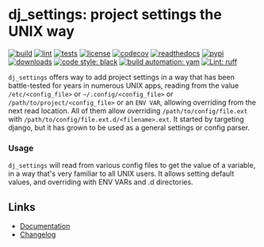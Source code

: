 # dj_settings: project settings the UNIX way

[![build][build_badge]][build_url]
[![lint][lint_badge]][lint_url]
[![tests][tests_badge]][tests_url]
[![license][licence_badge]][licence_url]
[![codecov][codecov_badge]][codecov_url]
[![readthedocs][readthedocs_badge]][readthedocs_url]
[![pypi][pypi_badge]][pypi_url]
[![downloads][pepy_badge]][pepy_url]
[![code style: black][black_badge]][black_url]
[![build automation: yam][yam_badge]][yam_url]
[![Lint: ruff][ruff_badge]][ruff_url]

`dj_settings` offers way to add project settings in a way that has been battle-tested for years
in numerous UNIX apps, reading from the value `/etc/<config_file>` or `~/.config/<config_file>` or
`/path/to/project/<config_file>` or an `ENV VAR`, allowing overriding from the next read location.
All of them allow overriding `/path/to/config/file.ext` with `/path/to/config/file.ext.d/<filename>.ext`.
It started by targeting django, but it has grown to be used as a general settings or config parser.

### Usage

`dj_settings` will read from various config files to get the value of a variable, in a way
that's very familiar to all UNIX users. It allows setting default values, and overriding
with ENV VARs and .d directories.

## Links

-   [Documentation]
-   [Changelog]

[build_badge]: https://github.com/spapanik/dj_settings/actions/workflows/build.yml/badge.svg
[build_url]: https://github.com/spapanik/dj_settings/actions/workflows/build.yml
[lint_badge]: https://github.com/spapanik/dj_settings/actions/workflows/lint.yml/badge.svg
[lint_url]: https://github.com/spapanik/dj_settings/actions/workflows/lint.yml
[tests_badge]: https://github.com/spapanik/dj_settings/actions/workflows/tests.yml/badge.svg
[tests_url]: https://github.com/spapanik/dj_settings/actions/workflows/tests.yml
[licence_badge]: https://img.shields.io/pypi/l/dj_settings
[licence_url]: https://dj-settings.readthedocs.io/en/stable/LICENSE/
[codecov_badge]: https://codecov.io/github/spapanik/dj_settings/graph/badge.svg?token=Q20F84BW72
[codecov_url]: https://codecov.io/github/spapanik/dj_settings
[readthedocs_badge]: https://readthedocs.org/projects/dj-settings/badge/?version=latest
[readthedocs_url]: https://dj-settings.readthedocs.io/en/latest/
[pypi_badge]: https://img.shields.io/pypi/v/dj_settings
[pypi_url]: https://pypi.org/project/dj_settings
[pepy_badge]: https://pepy.tech/badge/dj_settings
[pepy_url]: https://pepy.tech/project/dj_settings
[black_badge]: https://img.shields.io/badge/code%20style-black-000000.svg
[black_url]: https://github.com/psf/black
[yam_badge]: https://img.shields.io/badge/build%20automation-yamk-success
[yam_url]: https://github.com/spapanik/yamk
[ruff_badge]: https://img.shields.io/endpoint?url=https://raw.githubusercontent.com/charliermarsh/ruff/main/assets/badge/v1.json
[ruff_url]: https://github.com/charliermarsh/ruff
[Documentation]: https://dj-settings.readthedocs.io/en/stable/
[Changelog]: https://dj-settings.readthedocs.io/en/stable/CHANGELOG/
